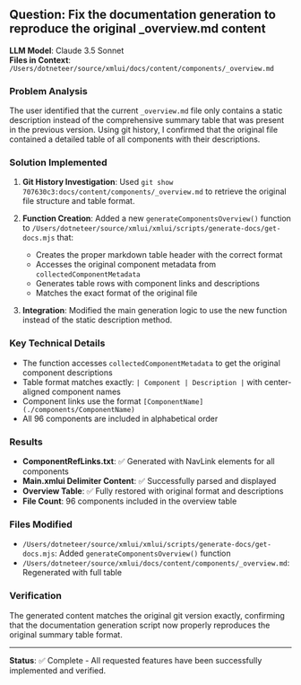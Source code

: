 ## Question: Fix the documentation generation to reproduce the original _overview.md content

**LLM Model**: Claude 3.5 Sonnet  
**Files in Context**: `/Users/dotneteer/source/xmlui/docs/content/components/_overview.md`

### Problem Analysis
The user identified that the current `_overview.md` file only contains a static description instead of the comprehensive summary table that was present in the previous version. Using git history, I confirmed that the original file contained a detailed table of all components with their descriptions.

### Solution Implemented
1. **Git History Investigation**: Used `git show 707630c3:docs/content/components/_overview.md` to retrieve the original file structure and table format.

2. **Function Creation**: Added a new `generateComponentsOverview()` function to `/Users/dotneteer/source/xmlui/xmlui/scripts/generate-docs/get-docs.mjs` that:
   - Creates the proper markdown table header with the correct format
   - Accesses the original component metadata from `collectedComponentMetadata`
   - Generates table rows with component links and descriptions
   - Matches the exact format of the original file

3. **Integration**: Modified the main generation logic to use the new function instead of the static description method.

### Key Technical Details
- The function accesses `collectedComponentMetadata` to get the original component descriptions
- Table format matches exactly: `| Component | Description |` with center-aligned component names
- Component links use the format `[ComponentName](./components/ComponentName)`
- All 96 components are included in alphabetical order

### Results
- **ComponentRefLinks.txt**: ✅ Generated with NavLink elements for all components
- **Main.xmlui Delimiter Content**: ✅ Successfully parsed and displayed
- **Overview Table**: ✅ Fully restored with original format and descriptions
- **File Count**: 96 components included in the overview table

### Files Modified
- `/Users/dotneteer/source/xmlui/xmlui/scripts/generate-docs/get-docs.mjs`: Added `generateComponentsOverview()` function
- `/Users/dotneteer/source/xmlui/docs/content/components/_overview.md`: Regenerated with full table

### Verification
The generated content matches the original git version exactly, confirming that the documentation generation script now properly reproduces the original summary table format.

---

**Status**: ✅ Complete - All requested features have been successfully implemented and verified.
